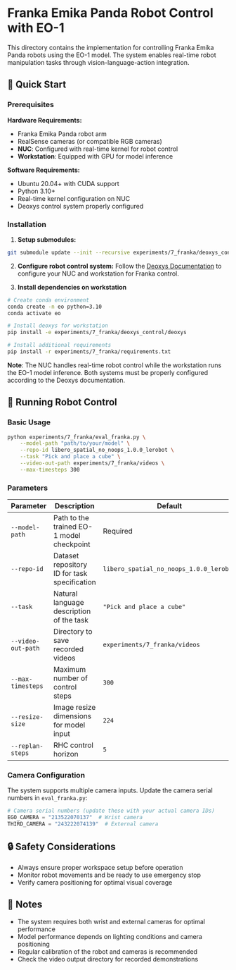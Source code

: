 # Franka Emika Panda Robot Control with EO-1

This directory contains the implementation for controlling Franka Emika Panda robots using the EO-1 model. The system enables real-time robot manipulation tasks through vision-language-action integration.

## 🚀 Quick Start

### Prerequisites

**Hardware Requirements:**
- Franka Emika Panda robot arm
- RealSense cameras (or compatible RGB cameras)
- **NUC**: Configured with real-time kernel for robot control
- **Workstation**: Equipped with GPU for model inference

**Software Requirements:**
- Ubuntu 20.04+ with CUDA support
- Python 3.10+
- Real-time kernel configuration on NUC
- Deoxys control system properly configured
### Installation

1. **Setup submodules:**
```bash
git submodule update --init --recursive experiments/7_franka/deoxys_control
```

2. **Configure robot control system:**
   Follow the [Deoxys Documentation](https://zhuyifengzju.github.io/deoxys_docs/html/index.html) to configure your NUC and workstation for Franka control.


3. **Install dependencies on workstation**
```bash
# Create conda environment
conda create -n eo python=3.10
conda activate eo

# Install deoxys for workstation
pip install -e experiments/7_franka/deoxys_control/deoxys

# Install additional requirements
pip install -r experiments/7_franka/requirements.txt
```

**Note**: The NUC handles real-time robot control while the workstation runs the EO-1 model inference. Both systems must be properly configured according to the Deoxys documentation.

## 🤖 Running Robot Control

### Basic Usage

```bash
python experiments/7_franka/eval_franka.py \
    --model-path "path/to/your/model" \
    --repo-id libero_spatial_no_noops_1.0.0_lerobot \
    --task "Pick and place a cube" \
    --video-out-path experiments/7_franka/videos \
    --max-timesteps 300
```

### Parameters

| Parameter | Description | Default |
|-----------|-------------|---------|
| `--model-path` | Path to the trained EO-1 model checkpoint | Required |
| `--repo-id` | Dataset repository ID for task specification | `libero_spatial_no_noops_1.0.0_lerobot` |
| `--task` | Natural language description of the task | `"Pick and place a cube"` |
| `--video-out-path` | Directory to save recorded videos | `experiments/7_franka/videos` |
| `--max-timesteps` | Maximum number of control steps | `300` |
| `--resize-size` | Image resize dimensions for model input | `224` |
| `--replan-steps` | RHC control horizon | `5` |

### Camera Configuration

The system supports multiple camera inputs. Update the camera serial numbers in `eval_franka.py`:

```python
# Camera serial numbers (update these with your actual camera IDs)
EGO_CAMERA = "213522070137"  # Wrist camera
THIRD_CAMERA = "243222074139"  # External camera
```

## 🔒 Safety Considerations

- Always ensure proper workspace setup before operation
- Monitor robot movements and be ready to use emergency stop
- Verify camera positioning for optimal visual coverage

## 📝 Notes

- The system requires both wrist and external cameras for optimal performance
- Model performance depends on lighting conditions and camera positioning
- Regular calibration of the robot and cameras is recommended
- Check the video output directory for recorded demonstrations

